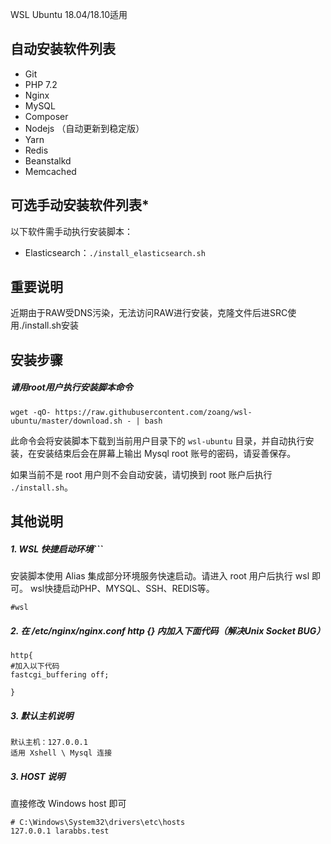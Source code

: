 WSL Ubuntu 18.04/18.10适用 
## 自动安装软件列表

* Git
* PHP 7.2
* Nginx
* MySQL
* Composer
* Nodejs （自动更新到稳定版）
* Yarn
* Redis
* Beanstalkd
* Memcached

## 可选手动安装软件列表*

以下软件需手动执行安装脚本：

* Elasticsearch：`./install_elasticsearch.sh`


## 重要说明

近期由于RAW受DNS污染，无法访问RAW进行安装，克隆文件后进SRC使用./install.sh安装


## 安装步骤

##### 请用root用户执行安装脚本命令

```
wget -qO- https://raw.githubusercontent.com/zoang/wsl-ubuntu/master/download.sh - | bash
```

此命令会将安装脚本下载到当前用户目录下的 `wsl-ubuntu` 目录，并自动执行安装，在安装结束后会在屏幕上输出 Mysql root 账号的密码，请妥善保存。

如果当前不是 root 用户则不会自动安装，请切换到 root 账户后执行 `./install.sh`。


## 其他说明


##### 1. WSL 快捷启动环境```
安装脚本使用 Alias 集成部分环境服务快速启动。请进入 root 用户后执行 wsl 即可。
wsl快捷启动PHP、MYSQL、SSH、REDIS等。

```
#wsl
```

##### 2. 在 /etc/nginx/nginx.conf http {} 内加入下面代码（解决Unix Socket BUG）

```
http{
#加入以下代码
fastcgi_buffering off; 

}
```

##### 3. 默认主机说明

```
默认主机：127.0.0.1
适用 Xshell \ Mysql 连接
```

##### 3. HOST 说明
直接修改 Windows host 即可

```
# C:\Windows\System32\drivers\etc\hosts
127.0.0.1 larabbs.test
```
